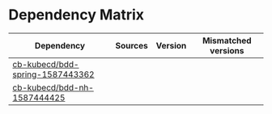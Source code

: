 # Dependency Matrix

Dependency | Sources | Version | Mismatched versions
---------- | ------- | ------- | -------------------
[cb-kubecd/bdd-spring-1587443362](https://github.com/cb-kubecd/bdd-spring-1587443362.git) |  | []() | 
[cb-kubecd/bdd-nh-1587444425](https://github.com/cb-kubecd/bdd-nh-1587444425.git) |  | []() | 
